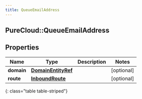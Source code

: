 ```yaml
---
title: QueueEmailAddress
---
```

## PureCloud::QueueEmailAddress

## Properties

|Name | Type | Description | Notes|
|------------ | ------------- | ------------- | -------------|
| **domain** | [**DomainEntityRef**](DomainEntityRef.html) |  | [optional] |
| **route** | [**InboundRoute**](InboundRoute.html) |  | [optional] |
{: class="table table-striped"}



